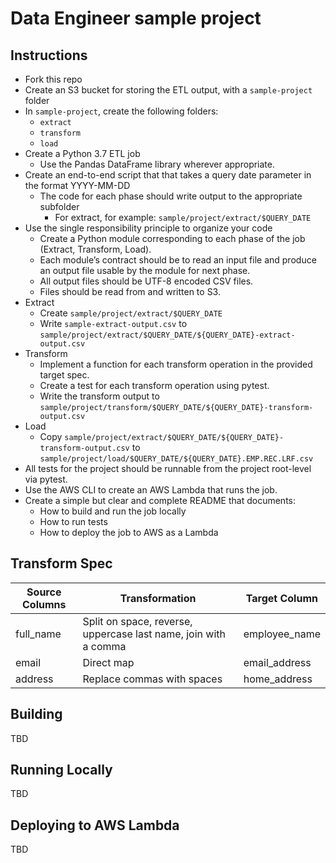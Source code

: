 # Data Engineer sample project

## Instructions 

* Fork this repo
* Create an S3 bucket for storing the ETL output, with a `sample-project` folder
* In `sample-project`, create the following folders:
  * `extract`
  * `transform`
  * `load`
* Create a Python 3.7 ETL job 
  * Use the Pandas DataFrame library wherever appropriate.
* Create an end-to-end script that that takes a query date parameter in the format YYYY-MM-DD
  * The code for each phase should write output to the appropriate subfolder
     * For extract, for example: `sample/project/extract/$QUERY_DATE`
* Use the single responsibility principle to organize your code
   * Create a Python module corresponding to each phase of the job (Extract, Transform, Load).
   * Each module’s contract should be to read an input file and produce an output file usable by the module for next phase.
   * All output files should be UTF-8 encoded CSV files.
   * Files should be read from and written to S3.
* Extract
  * Create `sample/project/extract/$QUERY_DATE`
  * Write `sample-extract-output.csv` to `sample/project/extract/$QUERY_DATE/${QUERY_DATE}-extract-output.csv`
* Transform 
  * Implement a function for each transform operation in the provided target spec.
  * Create a test for each transform operation using pytest.  
  * Write the transform output to `sample/project/transform/$QUERY_DATE/${QUERY_DATE}-transform-output.csv`
* Load 
  * Copy `sample/project/extract/$QUERY_DATE/${QUERY_DATE}-transform-output.csv` to `sample/project/load/$QUERY_DATE/${QUERY_DATE}.EMP.REC.LRF.csv`
* All tests for the project should be runnable from the project root-level via pytest.
* Use the AWS CLI to create an AWS Lambda that runs the job.
* Create a simple but clear and complete README that documents:
  * How to build and run the job locally
  * How to run tests
  * How to deploy the job to AWS as a Lambda
  
## Transform Spec

| Source Columns | Transformation | Target Column |
|----------------|----------------|---------------|
| full_name      | Split on space, reverse, uppercase last name, join with a comma | employee_name
| email          | Direct map | email_address 
| address        | Replace commas with spaces | home_address
  
## Building

TBD

## Running Locally

TBD

## Deploying to AWS Lambda

TBD
